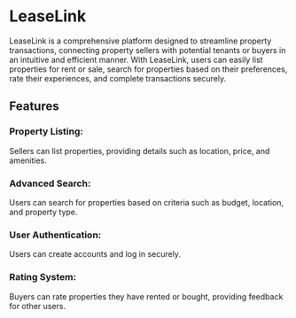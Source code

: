 # LeaseLink

LeaseLink is a comprehensive platform designed to streamline property transactions, connecting property sellers with potential tenants or buyers in an intuitive and efficient manner. With LeaseLink, users can easily list properties for rent or sale, search for properties based on their preferences, rate their experiences, and complete transactions securely.

## Features
### Property Listing: 
Sellers can list properties, providing details such as location, price, and amenities.

### Advanced Search:
Users can search for properties based on criteria such as budget, location, and property type.

### User Authentication:
Users can create accounts and log in securely.

### Rating System:
Buyers can rate properties they have rented or bought, providing feedback for other users.
